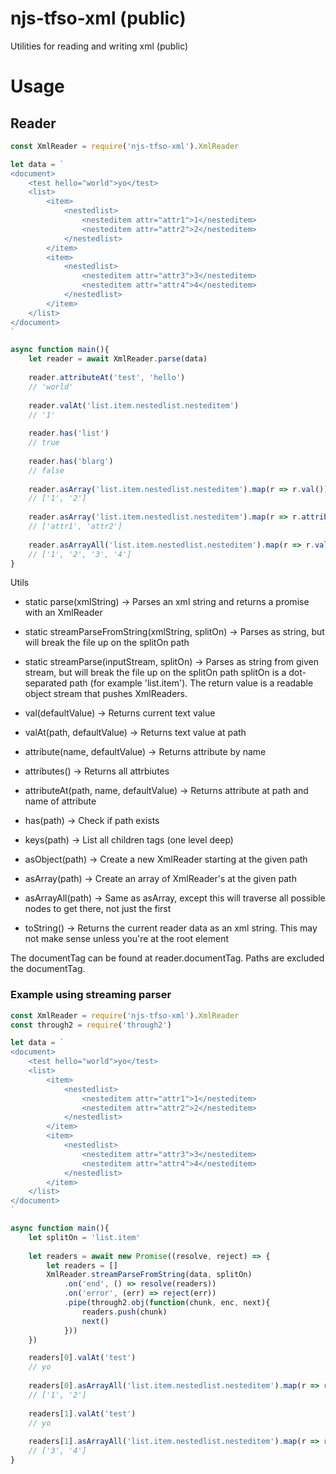 # njs-tfso-xml (public)

Utilities for reading and writing xml (public)

# Usage

## Reader

````js
const XmlReader = require('njs-tfso-xml').XmlReader

let data = `
<document>
    <test hello="world">yo</test>
    <list>
        <item>
            <nestedlist>
                <nesteditem attr="attr1">1</nesteditem>
                <nesteditem attr="attr2">2</nesteditem>
            </nestedlist>
        </item>
        <item>
            <nestedlist>
                <nesteditem attr="attr3">3</nesteditem>
                <nesteditem attr="attr4">4</nesteditem>
            </nestedlist>
        </item>
    </list>
</document>
`

async function main(){
    let reader = await XmlReader.parse(data)
    
    reader.attributeAt('test', 'hello')
    // 'world'
    
    reader.valAt('list.item.nestedlist.nesteditem')
    // '1'
    
    reader.has('list')
    // true
    
    reader.has('blarg')
    // false
    
    reader.asArray('list.item.nestedlist.nesteditem').map(r => r.val())
    // ['1', '2']
    
    reader.asArray('list.item.nestedlist.nesteditem').map(r => r.attribute('attr'))
    // ['attr1', 'attr2']
    
    reader.asArrayAll('list.item.nestedlist.nesteditem').map(r => r.val())
    // ['1', '2', '3', '4']
}
````

Utils

* static parse(xmlString) -> Parses an xml string and returns a promise with an XmlReader
* static streamParseFromString(xmlString, splitOn) -> Parses as string, but will break the file up on the splitOn path
* static streamParse(inputStream, splitOn) -> Parses as string from given stream, but will break the file up on the splitOn path
  splitOn is a dot-separated path (for example 'list.item').
  The return value is a readable object stream that pushes XmlReaders.

* val(defaultValue) -> Returns current text value
* valAt(path, defaultValue) -> Returns text value at path
* attribute(name, defaultValue) -> Returns attribute by name
* attributes() -> Returns all attrbiutes
* attributeAt(path, name, defaultValue) -> Returns attribute at path and name of attribute
* has(path) -> Check if path exists
* keys(path) -> List all children tags (one level deep)
* asObject(path) -> Create a new XmlReader starting at the given path
* asArray(path) -> Create an array of XmlReader's at the given path
* asArrayAll(path) -> Same as asArray, except this will traverse all possible nodes to get there, not just the first
* toString() -> Returns the current reader data as an xml string. This may not make sense unless you're at the root element

The documentTag can be found at reader.documentTag. Paths are excluded the documentTag.

### Example using streaming parser

````js
const XmlReader = require('njs-tfso-xml').XmlReader
const through2 = require('through2')

let data = `
<document>
    <test hello="world">yo</test>
    <list>
        <item>
            <nestedlist>
                <nesteditem attr="attr1">1</nesteditem>
                <nesteditem attr="attr2">2</nesteditem>
            </nestedlist>
        </item>
        <item>
            <nestedlist>
                <nesteditem attr="attr3">3</nesteditem>
                <nesteditem attr="attr4">4</nesteditem>
            </nestedlist>
        </item>
    </list>
</document>
`

async function main(){
    let splitOn = 'list.item'
    
    let readers = await new Promise((resolve, reject) => {
        let readers = []
        XmlReader.streamParseFromString(data, splitOn)
            .on('end', () => resolve(readers))
            .on('error', (err) => reject(err))
            .pipe(through2.obj(function(chunk, enc, next){
                readers.push(chunk)
                next()
            }))
    })

    readers[0].valAt('test') 
    // yo
    
    readers[0].asArrayAll('list.item.nestedlist.nesteditem').map(r => r.val())
    // ['1', '2']
    
    readers[1].valAt('test')
    // yo
    
    readers[1].asArrayAll('list.item.nestedlist.nesteditem').map(r => r.val())
    // ['3', '4']
}
````